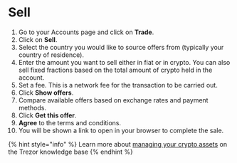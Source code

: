 # Sell

1. Go to your Accounts page and click on **Trade**.
2. Click on **Sell**.
3. Select the country you would like to source offers from (typically your country of residence).
4. Enter the amount you want to sell either in fiat or in crypto. You can also sell fixed fractions based on the total amount of crypto held in the account.
5. Set a fee. This is a network fee for the transaction to be carried out.
6. Click **Show offers**.
7. Compare available offers based on exchange rates and payment methods.
8. Click **Get this offer**.
9. **Agree** to the terms and conditions.
10. You will be shown a link to open in your browser to complete the sale.

{% hint style="info" %}
Learn more about [managing your crypto assets](https://trezor.io/learn/c/trezor-suite-app) on the Trezor knowledge base
{% endhint %}
